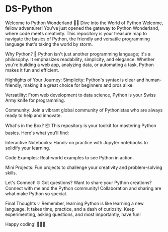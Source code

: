 # DS-Python
Welcome to Python Wonderland 🐍✨
Dive into the World of Python
Welcome, fellow adventurer! You've just opened the gateway to Python Wonderland, where code meets creativity. This repository is your treasure map to navigate the basics of Python, the friendly and versatile programming language that's taking the world by storm.

Why Python? 🌟
Python isn't just another programming language; it's a philosophy. It emphasizes readability, simplicity, and elegance. Whether you're building a web app, analyzing data, or automating a task, Python makes it fun and efficient.

Highlights of Your Journey:
Simplicity: Python's syntax is clear and human-friendly, making it a great choice for beginners and pros alike.

Versatility: From web development to data science, Python is your Swiss Army knife for programming.

Community: Join a vibrant global community of Pythonistas who are always ready to help and innovate.

What's in the Box? 📦
This repository is your toolkit for mastering Python basics. Here's what you'll find:

Interactive Notebooks: Hands-on practice with Jupyter notebooks to solidify your learning.

Code Examples: Real-world examples to see Python in action.

Mini Projects: Fun projects to challenge your creativity and problem-solving skills.

Let's Connect! 🌐
Got questions? Want to share your Python creations? Connect with me and the Python community! Collaboration and sharing are what make Python so special.

Final Thoughts 💡
Remember, learning Python is like learning a new language. It takes time, practice, and a dash of curiosity. Keep experimenting, asking questions, and most importantly, have fun!

Happy coding! 🚀🐍✨
